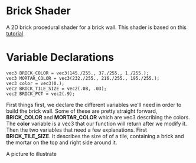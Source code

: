 # Brick Shader

A 2D brick procedural shader for a brick wall.
This shader is based on this [tutorial](http://dl.lcg.ufrj.br/cg2/downloads/GPU/brick.html).

# Variable Declarations

    vec3 BRICK_COLOR = vec3(145./255., 37./255., 1./255.);
    vec3 MORTAR_COLOR = vec3(232./255., 216./255., 195./255.);
    vec3 color = vec3(0.);
    vec2 BRICK_TILE_SIZE = vec2(.08, .03);
    vec2 BRICK_PCT = vec2(.9);
First things first, we declare the different variables we'll need in order to build the brick wall. Some of these are pretty straight forward, **BRICK_COLOR** and **MORTAR_COLOR** which are vec3 describing the colors. The **color** variable is a vec3 that our function will return after we modify it.
Then the two variables that need a few explanations. First **BRICK_TILE_SIZE**. It describes the size of of a tile, containing a brick and the mortar on the top and right side around it. 

A picture to illustrate